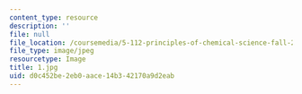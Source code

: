 ```yaml
---
content_type: resource
description: ''
file: null
file_location: /coursemedia/5-112-principles-of-chemical-science-fall-2005/d0c452be2eb0aace14b342170a9d2eab_1.jpg
file_type: image/jpeg
resourcetype: Image
title: 1.jpg
uid: d0c452be-2eb0-aace-14b3-42170a9d2eab
---
```

